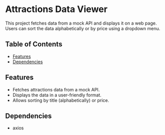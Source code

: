 # Attractions Data Viewer

This project fetches data from a mock API and displays it on a web page. Users can sort the data alphabetically or by price using a dropdown menu.

## Table of Contents

- [Features](#features)
- [Dependencies](#dependencies)

## Features

- Fetches attractions data from a mock API.
- Displays the data in a user-friendly format.
- Allows sorting by title (alphabetically) or price.

## Dependencies

- axios
